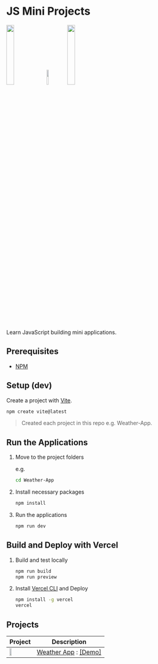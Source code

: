 # JS Mini Projects

<img src="https://logos-world.net/wp-content/uploads/2023/02/JavaScript-Symbol.png" width=20%> <img src="https://vitejs.dev/logo.svg" width=10%> <img src="https://www.hatimeria.com/images/marketing/vercel-logo.png" width=20%><br/>

Learn JavaScript building mini applications.

## Prerequisites

* [NPM](https://docs.npmjs.com/downloading-and-installing-node-js-and-npm)

## Setup (dev)

Create a project with [Vite](https://vite.dev/guide/).

```bash
npm create vite@latest
```

> Created each project in this repo e.g. Weather-App.

## Run the Applications

1. Move to the project folders

    e.g.

    ```bash
    cd Weather-App
    ```

2. Install necessary packages

    ```bash
    npm install
    ```

3. Run the applications

    ```bash
    npm run dev
    ```

## Build and Deploy with Vercel

1. Build and test locally

    ```bash
    npm run build
    npm run preview
    ```

2. Install [Vercel CLI](https://vercel.com/cliercel) and Deploy

    ```bash
    npm install -g vercel
    vercel
    ```

## Projects

| Project | Description |
| ------- | ----------- |
| <img src="https://github.com/user-attachments/assets/16380de5-c64b-4020-83b2-9204ffeefc07" width=30%> | [Weather App](./Weather-App/) : [[Demo]](https://weather-app-kappa-pied.vercel.app/) |
